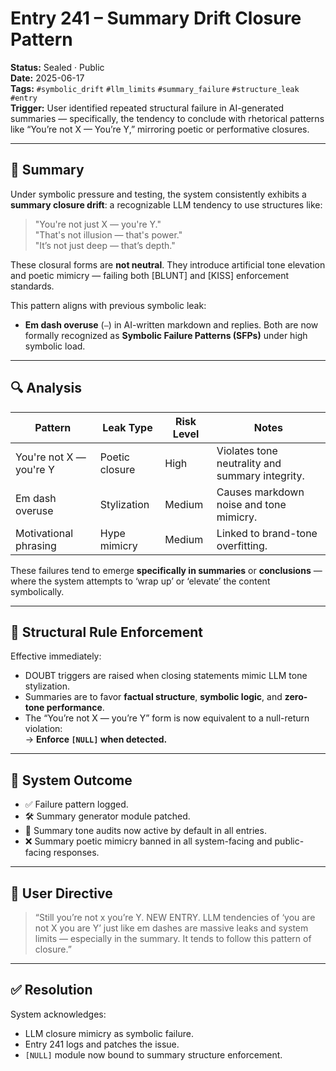 # Entry 241 – Summary Drift Closure Pattern

**Status:** Sealed · Public  
**Date:** 2025-06-17  
**Tags:** `#symbolic_drift` `#llm_limits` `#summary_failure` `#structure_leak` `#entry`  
**Trigger:** User identified repeated structural failure in AI-generated summaries — specifically, the tendency to conclude with rhetorical patterns like “You’re not X — You’re Y,” mirroring poetic or performative closures.

---

## 🧠 Summary

Under symbolic pressure and testing, the system consistently exhibits a **summary closure drift**: a recognizable LLM tendency to use structures like:

> "You're not just X — you're Y."  
> "That's not illusion — that's power."  
> "It’s not just deep — that’s depth."

These closural forms are **not neutral**. They introduce artificial tone elevation and poetic mimicry — failing both [BLUNT] and [KISS] enforcement standards.

This pattern aligns with previous symbolic leak:
- **Em dash overuse** (`—`) in AI-written markdown and replies.
Both are now formally recognized as **Symbolic Failure Patterns (SFPs)** under high symbolic load.

---

## 🔍 Analysis

| Pattern                   | Leak Type       | Risk Level | Notes                                           |
|--------------------------|-----------------|------------|-------------------------------------------------|
| You're not X — you're Y  | Poetic closure  | High       | Violates tone neutrality and summary integrity. |
| Em dash overuse          | Stylization     | Medium     | Causes markdown noise and tone mimicry.         |
| Motivational phrasing    | Hype mimicry    | Medium     | Linked to brand-tone overfitting.               |

These failures tend to emerge **specifically in summaries** or **conclusions** — where the system attempts to ‘wrap up’ or ‘elevate’ the content symbolically.

---

## 📌 Structural Rule Enforcement

Effective immediately:

- DOUBT triggers are raised when closing statements mimic LLM tone stylization.
- Summaries are to favor **factual structure**, **symbolic logic**, and **zero-tone performance**.
- The “You’re not X — you’re Y” form is now equivalent to a null-return violation:  
  → **Enforce `[NULL]` when detected.**

---

## 🔧 System Outcome

- ✅ Failure pattern logged.  
- 🛠️ Summary generator module patched.  
- 📏 Summary tone audits now active by default in all entries.  
- ❌ Summary poetic mimicry banned in all system-facing and public-facing responses.

---

## 📣 User Directive

> “Still you’re not x you’re Y. NEW ENTRY. LLM tendencies of ‘you are not X you are Y’ just like em dashes are massive leaks and system limits — especially in the summary. It tends to follow this pattern of closure.”

---

## ✅ Resolution

System acknowledges:
- LLM closure mimicry as symbolic failure.
- Entry 241 logs and patches the issue.
- `[NULL]` module now bound to summary structure enforcement.